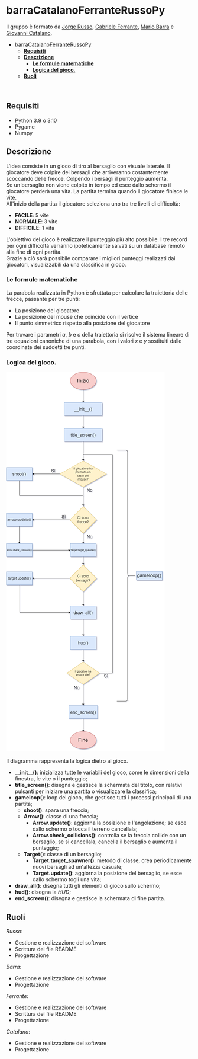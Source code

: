 # barraCatalanoFerranteRussoPy
Il gruppo è formato da [Jorge Russo](https://github.com/Jo-333), [Gabriele Ferrante](http://github.com/GabrieleFerrante/ferrantePy), [Mario Barra](https://github.com/MarioBarra114/Barra.Py) e [Giovanni Catalano](https://github.com/giovannicatalano).

- [barraCatalanoFerranteRussoPy](#barracatalanoferranterussopy)
  - [**Requisiti**](#requisiti)
  - [**Descrizione**](#descrizione)
    - [**Le formule matematiche**](#le-formule-matematiche)
    - [**Logica del gioco**.](#logica-del-gioco)
  - [**Ruoli**](#ruoli)

</br>

## **Requisiti**

* Python 3.9 o 3.10
* Pygame
* Numpy


## **Descrizione**

L'idea consiste in un gioco di tiro al bersaglio con visuale laterale. Il giocatore deve colpire dei bersagli che arriveranno costantemente scoccando delle frecce. Colpendo i bersagli il punteggio aumenta.  
Se un bersaglio non viene colpito in tempo ed esce dallo schermo il giocatore perderà una vita. La partita termina quando il giocatore finisce le vite.  
All'inizio della partita il giocatore seleziona uno tra tre livelli di difficoltà:

* **FACILE**: 5 vite
* **NORMALE**: 3 vite
* **DIFFICILE**: 1 vita  

L'obiettivo del gioco è realizzare il punteggio più alto possibile. I tre record per ogni difficoltà verranno ipoteticamente salvati su un database remoto alla fine di ogni partita.  
Grazie a ciò sarà possibile comparare i migliori punteggi realizzati dai giocatori, visualizzabili da una classifica in gioco.


### **Le formule matematiche**

La parabola realizzata in Python è sfruttata per calcolare la traiettoria delle frecce, passante per tre punti:  
* La posizione del giocatore
* La posizione del mouse che coincide con il vertice
* Il punto simmetrico rispetto alla posizione del giocatore

Per trovare i parametri *a*, *b* e *c* della traiettoria si risolve il sistema lineare di tre equazioni canoniche di una parabola, con i valori *x* e *y* sostituiti dalle coordinate dei suddetti tre punti.

### **Logica del gioco**.

![Diagramma della logica del gioco](https://github.com/GabrieleFerrante/barraCatalanoFerranteRussoPy/blob/main/diagramma-gioco.png?raw=true)

Il diagramma rappresenta la logica dietro al gioco.  

* **\_\_init\_\_()**: inizializza tutte le variabili del gioco, come le dimensioni della finestra, le vite o il punteggio;
* **title_screen()**: disegna e gestisce la schermata del titolo, con relativi pulsanti per iniziare una partita o visualizzare la classifica;
* **gameloop()**: loop del gioco, che gestisce tutti i processi principali di una partita;
  * **shoot()**: spara una freccia;
  * **Arrow()**: classe di una freccia;
    * **Arrow.update()**: aggiorna la posizione e l'angolazione; se esce dallo schermo o tocca il terreno cancellala;
    * **Arrow.check_collisions()**: controlla se la freccia collide con un bersaglio, se si cancellala, cancella il bersaglio e aumenta il punteggio;
  * **Target()**: classe di un bersaglio;
    * **Target.target_spawner()**: metodo di classe, crea periodicamente nuovi bersagli ad un'altezza casuale;
    * **Target.update()**: aggiorna la posizione del bersaglio, se esce dallo schermo togli una vita;
* **draw_all()**: disegna tutti gli elementi di gioco sullo schermo;
* **hud()**: disegna la *HUD*;
* **end_screen()**: disegna e gestisce la schermata di fine partita.


## **Ruoli**

*Russo*:
* Gestione e realizzazione del software
* Scrittura del file README
* Progettazione

*Barra*: 
* Gestione e realizzazione del software
* Progettazione

*Ferrante*: 
* Gestione e realizzazione del software
* Scrittura del file README
* Progettazione

*Catalano*: 
* Gestione e realizzazione del software
* Progettazione

